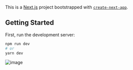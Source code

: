 This is a [Next.js](https://nextjs.org/) project bootstrapped with [`create-next-app`](https://github.com/vercel/next.js/tree/canary/packages/create-next-app).

## Getting Started

First, run the development server:

```bash
npm run dev
# or
yarn dev
```
![image](https://user-images.githubusercontent.com/64960771/158074619-cef87809-3432-4008-b6d9-fce93c724e7e.png)


